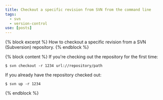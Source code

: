 ```yaml
---
title: Checkout a specific revision from SVN from the command line
tags:
  - svn
  - version-control
use: [posts]
---
```

{% block excerpt %}
How to checkout a specific revision from a SVN (Subversion) repository.
{% endblock %}

{% block content %}
If you're checking out the repository for the first time:

```language-bash
$ svn checkout -r 1234 url://repository/path
```

If you already have the repository checked out:

```language-bash
$ svn up -r 1234
```

{% endblock %}
